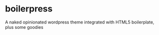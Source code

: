 boilerpress
===========

A naked opinionated wordpress theme integrated with HTML5 boilerplate, plus some goodies